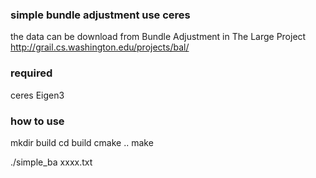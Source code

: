 ### simple bundle adjustment use ceres
the data can be download from Bundle Adjustment in The Large Project
http://grail.cs.washington.edu/projects/bal/

### required
ceres 
Eigen3


### how to use 
mkdir build
cd build
cmake ..
make 

./simple_ba xxxx.txt

